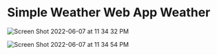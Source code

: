 # Simple Weather Web App Weather



![Screen Shot 2022-06-07 at 11 34 32 PM](https://user-images.githubusercontent.com/77838959/172489965-665cf4e4-07ab-47a5-a471-56678bd922ad.png)



![Screen Shot 2022-06-07 at 11 34 54 PM](https://user-images.githubusercontent.com/77838959/172489994-26ab3bc7-7113-407d-9648-90bcd679d10e.png)
